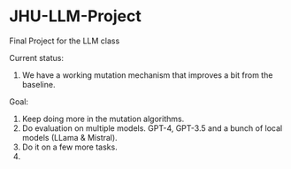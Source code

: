 # JHU-LLM-Project
Final Project for the LLM class

Current status:
1. We have a working mutation mechanism that improves a bit from the baseline.

Goal:
1. Keep doing more in the mutation algorithms.
2. Do evaluation on multiple models. GPT-4, GPT-3.5 and a bunch of local models (LLama & Mistral).
3. Do it on a few more tasks.
4. 